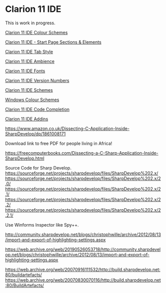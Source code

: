 # Clarion 11 IDE

This is work in progress.

[Clarion 11 IDE Colour Schemes](Clarion_11_IDE_Colour_Schemes.md)

[Clarion 11 IDE - Start Page Sections & Elements](Clarion_11_IDE_StartPage.md)

[Clarion 11 IDE Tab Style](Clarion_11_IDE_TabStyle.md)

[Clarion 11 IDE Ambience](Clarion_11_IDE_Ambience.md)

[Clarion 11 IDE Fonts](Clarion_11_IDE_Fonts.md)

[Clarion 11 IDE Version Numbers](Clarion_11_IDE_Version_Numbers.md)

[Clarion 11 IDE Schemes](Clarion_11_IDE_Schemes.md)

[Windows Colour Schemes](Windows_Colour_Schemes.md)

[Clarion 11 IDE Code Completion](Clarion_11_Code_Completion.md)

[Clarion 11 IDE Addins](Clarion_11_IDE_Addins.md)



https://www.amazon.co.uk/Dissecting-C-Application-Inside-SharpDevelop/dp/1861008171

Download link to free PDF for people living in Africa!

https://freecomputerbooks.com/Dissecting-a-C-Sharp-Application-Inside-SharpDevelop.html

Source Code for Sharp Develop.
https://sourceforge.net/projects/sharpdevelop/files/SharpDevelop%202.x/
https://sourceforge.net/projects/sharpdevelop/files/SharpDevelop%202.x/2.0/
https://sourceforge.net/projects/sharpdevelop/files/SharpDevelop%202.x/2.1/
https://sourceforge.net/projects/sharpdevelop/files/SharpDevelop%202.x/2.2/
https://sourceforge.net/projects/sharpdevelop/files/SharpDevelop%202.x/2.2.1/


Use Winforms Inspector like Spy++.

http://community.sharpdevelop.net/blogs/christophwille/archive/2012/08/13/import-and-export-of-highlighting-settings.aspx

https://web.archive.org/web/20190526053718/http://community.sharpdevelop.net/blogs/christophwille/archive/2012/08/13/import-and-export-of-highlighting-settings.aspx


https://web.archive.org/web/20070916111532/http://build.sharpdevelop.net:80/buildartefacts/
https://web.archive.org/web/20070830070116/http://build.sharpdevelop.net:80/BuildArtefacts/


